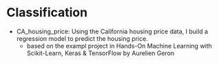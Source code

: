 # Classification

- CA_housing_price: Using the California housing price data, I build a regression model to predict the housing price. 
	- based on the exampl project in Hands-On Machine Learning with Scikit-Learn, Keras & TensorFlow by Aurelien Geron

